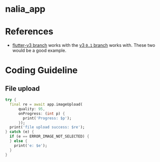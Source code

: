 # nalia_app

# References

- [flutter-v3 branch](https://github.com/thruthesky/nalia_app/tree/flutter-v3) works with the [v3 `0.1` branch](https://github.com/thruthesky/v3/tree/0.1) works with. These two would be a good example.

# Coding Guideline

## File upload

```dart
try {
  final re = await app.imageUpload(
      quality: 95,
      onProgress: (int p) {
        print('Progress: $p');
      });
  print('file upload success: $re');
} catch (e) {
  if (e == ERROR_IMAGE_NOT_SELECTED) {
  } else {
    print('e: $e');
  }
}
```
